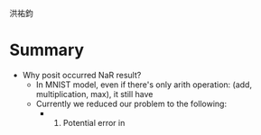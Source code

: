 洪祐鈞

# Summary

- Why posit occurred NaR result?
	- In MNIST model, even if there's only arith operation: (add, multiplication, max), it still have
	- Currently we reduced our problem to the following:
		- 1. Potential error in 